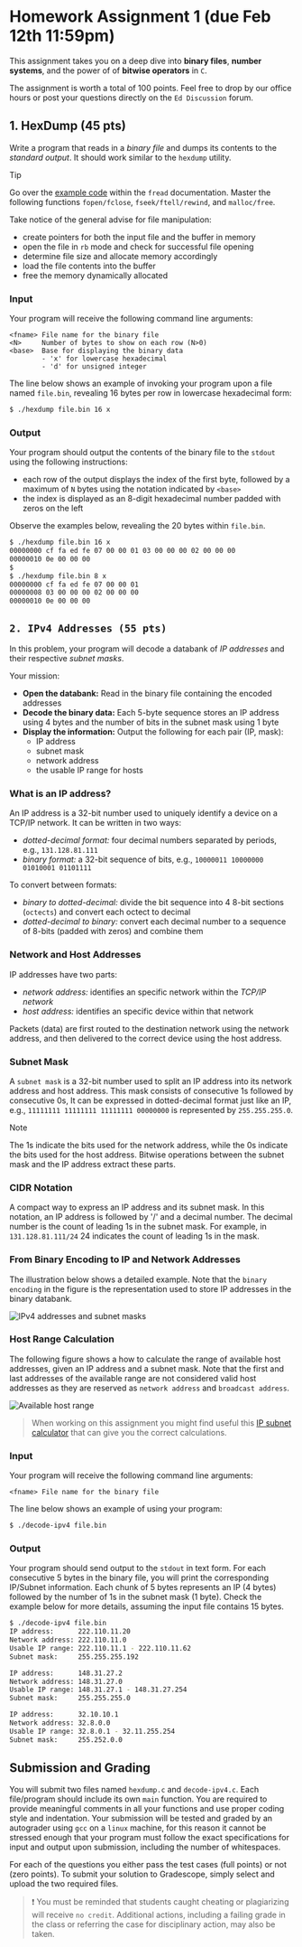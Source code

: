 # Homework Assignment 1 (due Feb 12th 11:59pm)

This assignment takes you on a deep dive into **binary files**, 
**number systems**, and the power of of **bitwise operators** in `C`.  

The assignment is worth a total of 100 points.  Feel free to drop by our 
office hours or post your questions directly on the `Ed Discussion` forum.

## 1. HexDump (45 pts)
Write a program that reads in a *binary file* and dumps its contents 
to the *standard output*.  It should work similar to the `hexdump` utility.  

> [!TIP]
> Go over the [example code](http://www.cplusplus.com/reference/cstdio/fread/) 
> within the `fread` documentation.  Master the following functions `fopen/fclose`,
> `fseek/ftell/rewind`, and `malloc/free`.

Take notice of the general advise for file manipulation:

- create pointers for both the input file and the buffer in memory
- open the file in `rb` mode and check for successful file opening
- determine file size and allocate memory accordingly
- load the file contents into the buffer
- free the memory dynamically allocated   

### Input
Your program will receive the following command line arguments:
```text
<fname> File name for the binary file
<N>     Number of bytes to show on each row (N>0)
<base>  Base for displaying the binary data
        - 'x' for lowercase hexadecimal
        - 'd' for unsigned integer
```

The line below shows an example of invoking your program upon a file 
named `file.bin`, revealing 16 bytes per row in lowercase hexadecimal
form:
```bash
$ ./hexdump file.bin 16 x
```

### Output
Your program should output the contents of the binary file to the 
`stdout` using the following instructions:

- each row of the output displays the index of the first byte, followed
  by a maximum of `N` bytes using the notation indicated by `<base>`
- the index is displayed as an 8-digit hexadecimal number padded with
  zeros on the left

Observe the examples below, revealing the 20 bytes within `file.bin`.

```bash
$ ./hexdump file.bin 16 x
00000000 cf fa ed fe 07 00 00 01 03 00 00 00 02 00 00 00
00000010 0e 00 00 00
$
$ ./hexdump file.bin 8 x
00000000 cf fa ed fe 07 00 00 01 
00000008 03 00 00 00 02 00 00 00
00000010 0e 00 00 00
```

## `2. IPv4 Addresses (55 pts)`
In this problem, your program will decode a databank of *IP addresses* and 
their respective *subnet masks*.  

Your mission:

- **Open the databank:** Read in the binary file containing the encoded addresses
- **Decode the binary data:** Each 5-byte sequence stores an IP address using 4 bytes
  and the number of bits in the subnet mask using 1 byte
- **Display the information:** Output the following for each pair (IP, mask):
  - IP address
  - subnet mask
  - network address
  - the usable IP range for hosts

### What is an IP address?
An IP address is a 32-bit number used to uniquely identify a device on a 
TCP/IP network.  It can be written in two ways:

- *dotted-decimal format:* four decimal numbers separated by periods,
  e.g., `131.128.81.111`
- *binary format:* a 32-bit sequence of bits, e.g., `10000011 10000000 01010001 01101111`

To convert between formats:

- *binary to dotted-decimal:* divide the bit sequence into 4 8-bit sections (`octects`)
  and convert each octect to decimal
- *dotted-decimal to binary:* convert each decimal number to a sequence of 8-bits
  (padded with zeros) and combine them

### Network and Host Addresses

IP addresses have two parts:

- *network address:* identifies an specific network within the *TCP/IP network*
- *host address:* identifies an specific device within that network

Packets (data) are first routed to the destination network using the network address, 
and then delivered to the correct device using the host address.

### Subnet Mask

A `subnet mask` is a 32-bit number used to split an IP address into its network 
address and host address.  This mask consists of consecutive 1s followed by
consecutive 0s,  It can be expressed in dotted-decimal format just like an IP,
e.g., `11111111 11111111 11111111 00000000` is represented by `255.255.255.0`.  

> [!NOTE]
> The 1s indicate the bits used for the network address, while the 0s indicate
> the bits used for the host address.  Bitwise operations between the subnet
> mask and the IP address extract these parts.

### CIDR Notation

A compact way to express an IP address and its subnet mask.  In this notation, 
an IP address is followed by '/' and a decimal number.  The decimal number is 
the count of leading 1s in the subnet mask.  For example, in `131.128.81.111/24` 
24 indicates the count of leading 1s in the mask.

### From Binary Encoding to IP and Network Addresses

The illustration below shows a detailed example.  Note that the `binary encoding` 
in the figure is the representation used to store IP addresses in the binary 
databank.

![IPv4 addresses and subnet masks](ipv4-encoding.jpg)

### Host Range Calculation

The following figure shows a how to calculate the range of available host addresses, 
given an IP address and a subnet mask.  Note that the first and last addresses of the 
available range are not considered valid host addresses as they are reserved as 
`network address` and `broadcast address`. 

![Available host range](host-range.jpg)

> When working on this assignment you might find useful this
> [IP subnet calculator](https://www.calculator.net/ip-subnet-calculator.html)
> that can give you the correct calculations.

### Input
Your program will receive the following command line arguments:
```text
<fname> File name for the binary file
```

The line below shows an example of using your program:
```bash
$ ./decode-ipv4 file.bin
```

### Output
Your program should send output to the `stdout` in text form.  For each consecutive 5 bytes in the binary file, you will print the corresponding IP/Subnet information.  Each chunk of 5 bytes represents an IP (4 bytes) followed by the number of 1s in the subnet mask (1 byte).  Check the example below for more details, assuming the input file contains 15 bytes.

```bash
$ ./decode-ipv4 file.bin
IP address:      222.110.11.20
Network address: 222.110.11.0
Usable IP range: 222.110.11.1 - 222.110.11.62
Subnet mask:     255.255.255.192

IP address:      148.31.27.2
Network address: 148.31.27.0
Usable IP range: 148.31.27.1 - 148.31.27.254
Subnet mask:     255.255.255.0

IP address:      32.10.10.1
Network address: 32.8.0.0
Usable IP range: 32.8.0.1 - 32.11.255.254
Subnet mask:     255.252.0.0
```

## Submission and Grading
You will submit two files named `hexdump.c` and `decode-ipv4.c`.  Each file/program should include its own `main` function.  You are required to provide meaningful comments in all your functions and use proper coding style and indentation.  Your submission will be tested and graded by an autograder using `gcc` on a `linux` machine, for this reason it cannot be stressed enough that your program must follow the exact specifications for input and output upon submission, including the number of whitespaces.

For each of the questions you either pass the test cases (full points) or not (zero points).  To submit your solution to Gradescope, simply select and upload the two required files.

> :heavy_exclamation_mark: You must be reminded that students caught cheating or plagiarizing will receive `no credit`. Additional actions, including a failing grade in the class or referring the case for disciplinary action, may also be taken.
